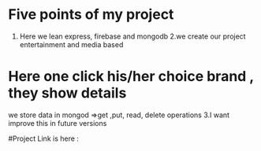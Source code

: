 # Five points of my project

1. Here we lean express, firebase and mongodb
   2.we create our project entertainment and media based

# Here one click his/her choice brand , they show details

we store data in mongod
=>get ,put, read, delete operations
3.I want improve this in future versions

#Project Link is here :
